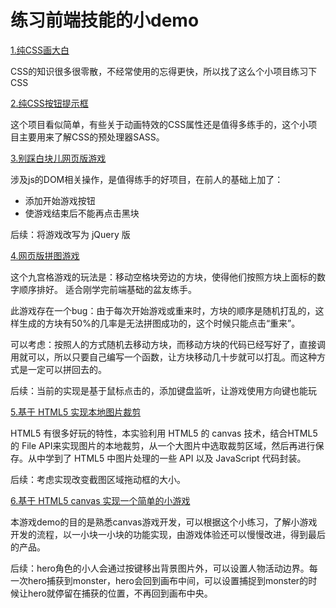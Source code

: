 # 练习前端技能的小demo

[1.纯CSS画大白](https://github.com/wtLemoney/hand_demos/tree/master/da_bai)

CSS的知识很多很零散，不经常使用的忘得更快，所以找了这么个小项目练习下CSS

[2.纯CSS按钮提示框](https://github.com/wtLemoney/hand_demos/tree/master/CSS_only_tooltips)

这个项目看似简单，有些关于动画特效的CSS属性还是值得多练手的，这个小项目主要用来了解CSS的预处理器SASS。

[3.别踩白块儿网页版游戏](https://github.com/wtLemoney/hand_demos/tree/master/white_block)

涉及js的DOM相关操作，是值得练手的好项目，在前人的基础上加了：
 - 添加开始游戏按钮
 - 使游戏结束后不能再点击黑块
 
后续：将游戏改写为 jQuery 版

[4.网页版拼图游戏](https://github.com/wtLemoney/hand_demos/tree/master/puzzle)

这个九宫格游戏的玩法是：移动空格块旁边的方块，使得他们按照方块上面标的数字顺序排好。
适合刚学完前端基础的盆友练手。


此游戏存在一个bug：由于每次开始游戏或重来时，方块的顺序是随机打乱的，这样生成的方块有50%的几率是无法拼图成功的，这个时候只能点击“重来”。

可以考虑：按照人的方式随机去移动方块，而移动方块的代码已经写好了，直接调用就可以，所以只要自己编写一个函数，让方块移动几十步就可以打乱。而这种方式是一定可以拼回去的。


后续：当前的实现是基于鼠标点击的，添加键盘监听，让游戏使用方向键也能玩

[5.基于 HTML5 实现本地图片裁剪](https://github.com/wtLemoney/hand_demos/tree/master/image_cut)

HTML5 有很多好玩的特性，本实验利用 HTML5 的 canvas 技术，结合HTML5的 File API来实现图片的本地裁剪，从一个大图片中选取裁剪区域，然后再进行保存。从中学到了 HTML5 中图片处理的一些 API 以及 JavaScript 代码封装。

后续：考虑实现改变截图区域拖动框的大小。

[6.基于 HTML5 canvas 实现一个简单的小游戏](https://github.com/wtLemoney/hand_demos/blob/master/canvas_game/index.html)

本游戏demo的目的是熟悉canvas游戏开发，可以根据这个小练习，了解小游戏开发的流程，以一小块一小块的功能实现，由游戏体验还可以慢慢改进，得到最后的产品。

后续：hero角色的小人会通过按键移出背景图片外，可以设置人物活动边界。每一次hero捕获到monster，hero会回到画布中间，可以设置捕捉到monster的时候让hero就停留在捕获的位置，不再回到画布中央。